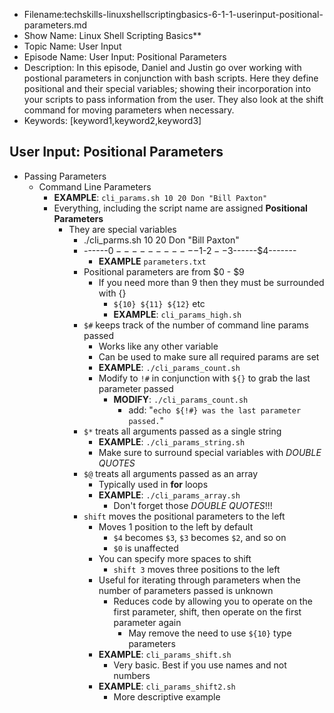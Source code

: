 + Filename:techskills-linuxshellscriptingbasics-6-1-1-userinput-positional-parameters.md
+ Show Name: Linux Shell Scripting Basics**
+ Topic Name: User Input
+ Episode Name: User Input: Positional Parameters
+ Description: In this episode, Daniel and Justin go over working 
with postional parameters in conjunction with bash scripts. Here
they define positional and their special variables; showing their
incorporation into your scripts to pass information from the user.
They also look at the shift command for moving parameters when
necessary. 
+ Keywords: [keyword1,keyword2,keyword3]


User Input: Positional Parameters
--------------------------------------------------------------------------------

+ Passing Parameters
  - Command Line Parameters
    + **EXAMPLE**: `cli_params.sh 10 20 Don "Bill Paxton"`
    + Everything, including the script name are assigned **Positional Parameters**
      - They are special variables
        + ./cli_parms.sh 10 20 Don "Bill Paxton"
        + ------$0-----------$1-$2--$3------$4-------
          - **EXAMPLE** `parameters.txt`
        + Positional parameters are from $0 - $9
          - If you need more than 9 then they must be surrounded with {}
            + `${10} ${11} ${12}` etc
            + **EXAMPLE**: `cli_params_high.sh`
        + `$#` keeps track of the number of command line params passed
          - Works like any other variable
          - Can be used to make sure all required params are set
          - **EXAMPLE**: `./cli_params_count.sh`
          - Modify to `!#` in conjunction with `${}` to grab the last parameter
            passed
            + **MODIFY**: `./cli_params_count.sh`
              - add: "`echo ${!#} was the last parameter passed.`"
        + `$*` treats all arguments passed as a single string
          - **EXAMPLE**: `./cli_params_string.sh`
          - Make sure to surround special variables with *DOUBLE QUOTES*
        + `$@` treats all arguments passed as an array
          - Typically used in **for** loops
          - **EXAMPLE**: `./cli_params_array.sh`
            + Don't forget those *DOUBLE QUOTES*!!!
        + `shift` moves the positional parameters to the left
          - Moves 1 position to the left by default
            + `$4` becomes `$3`, `$3` becomes `$2`, and so on
            + `$0` is unaffected
          - You can specify more spaces to shift
            + `shift 3` moves three positions to the left
          - Useful for iterating through parameters when the number of parameters
            passed is unknown
            + Reduces code by allowing you to operate on the first parameter,
              shift, then operate on the first parameter again
              - May remove the need to use `${10}` type parameters
          - **EXAMPLE**: `cli_params_shift.sh`
            + Very basic. Best if you use names and not numbers
          - **EXAMPLE**: `cli_params_shift2.sh`
            + More descriptive example 
